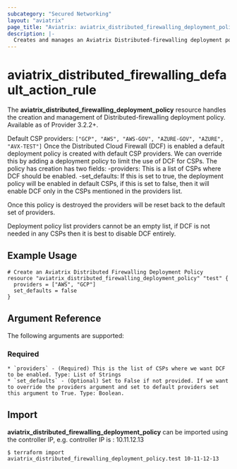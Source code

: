 ```yaml
---
subcategory: "Secured Networking"
layout: "aviatrix"
page_title: "Aviatrix: aviatrix_distributed_firewalling_deployment_policy"
description: |-
  Creates and manages an Aviatrix Distributed-firewalling deployment policy
---
```


# aviatrix_distributed_firewalling_default_action_rule

The **aviatrix_distributed_firewalling_deployment_policy** resource handles the creation and management of Distributed-firewalling deployment policy. Available as of Provider 3.2.2+.

Default CSP providers: `["GCP", "AWS", "AWS-GOV", "AZURE-GOV", "AZURE", "AVX-TEST"]`
Once the Distributed Cloud Firewall (DCF) is enabled a default deployment policy is created with default CSP providers. We can override this by adding a deployment policy to limit the use of DCF for CSPs. The policy has creation has two fields:
-providers: This is a list of CSPs where DCF should be enabled.
-set_defaults: If this is set to true, the deployment policy will be enabled in default CSPs, if this is set to false, then it will enable DCF only in the CSPs mentioned in the providers list.

Once this policy is destroyed the providers will be reset back to the default set of providers.

Deployment policy list providers cannot be an empty list, if DCF is not needed in any CSPs then it is best to disable DCF entirely.

## Example Usage

```hcl
# Create an Aviatrix Distributed Firewalling Deployment Policy
resource "aviatrix_distributed_firewalling_deployment_policy" "test" {
  providers = ["AWS", "GCP"]
  set_defaults = false
}
```

## Argument Reference

The following arguments are supported:

### Required
    * `providers` - (Required) This is the list of CSPs where we want DCF to be enabled. Type: List of Strings
    * `set_defaults` - (Optional) Set to False if not provided. If we want to override the providers argument and set to default providers set this argument to True. Type: Boolean.

## Import

**aviatrix_distributed_firewalling_deployment_policy** can be imported using the controller IP, e.g. controller IP is : 10.11.12.13

```
$ terraform import aviatrix_distributed_firewalling_deployment_policy.test 10-11-12-13
```

